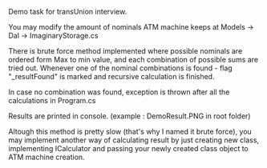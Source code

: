 Demo task for transUnion interview.

You may modify the amount of nominals ATM machine keeps at Models -> Dal -> ImaginaryStorage.cs

There is brute force method implemented where possible nominals are ordered form Max to min value, and each combination of possible sums are tried out. 
Whenever one of the nominal combinations is found - flag "_resultFound" is marked and recursive calculation is finished.

In case no combination was found, exception is thrown after all the calculations in Program.cs

Results are printed in console. (example : DemoResult.PNG in root folder)

Altough this method is pretty slow (that's why I named it brute force), you may implement another way of calculating result by just creating new class, implementing ICalculator
and passing your newly created class object to ATM machine creation.
